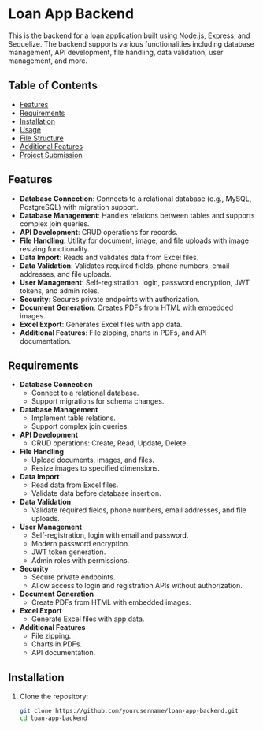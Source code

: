 # Loan App Backend

This is the backend for a loan application built using Node.js, Express, and Sequelize. The backend supports various functionalities including database management, API development, file handling, data validation, user management, and more.

## Table of Contents
- [Features](#features)
- [Requirements](#requirements)
- [Installation](#installation)
- [Usage](#usage)
- [File Structure](#file-structure)
- [Additional Features](#additional-features)
- [Project Submission](#project-submission)

## Features
- **Database Connection**: Connects to a relational database (e.g., MySQL, PostgreSQL) with migration support.
- **Database Management**: Handles relations between tables and supports complex join queries.
- **API Development**: CRUD operations for records.
- **File Handling**: Utility for document, image, and file uploads with image resizing functionality.
- **Data Import**: Reads and validates data from Excel files.
- **Data Validation**: Validates required fields, phone numbers, email addresses, and file uploads.
- **User Management**: Self-registration, login, password encryption, JWT tokens, and admin roles.
- **Security**: Secures private endpoints with authorization.
- **Document Generation**: Creates PDFs from HTML with embedded images.
- **Excel Export**: Generates Excel files with app data.
- **Additional Features**: File zipping, charts in PDFs, and API documentation.

## Requirements
- **Database Connection**
  - Connect to a relational database.
  - Support migrations for schema changes.
- **Database Management**
  - Implement table relations.
  - Support complex join queries.
- **API Development**
  - CRUD operations: Create, Read, Update, Delete.
- **File Handling**
  - Upload documents, images, and files.
  - Resize images to specified dimensions.
- **Data Import**
  - Read data from Excel files.
  - Validate data before database insertion.
- **Data Validation**
  - Validate required fields, phone numbers, email addresses, and file uploads.
- **User Management**
  - Self-registration, login with email and password.
  - Modern password encryption.
  - JWT token generation.
  - Admin roles with permissions.
- **Security**
  - Secure private endpoints.
  - Allow access to login and registration APIs without authorization.
- **Document Generation**
  - Create PDFs from HTML with embedded images.
- **Excel Export**
  - Generate Excel files with app data.
- **Additional Features**
  - File zipping.
  - Charts in PDFs.
  - API documentation.

## Installation
1. Clone the repository:
   ```bash
   git clone https://github.com/yourusername/loan-app-backend.git
   cd loan-app-backend
